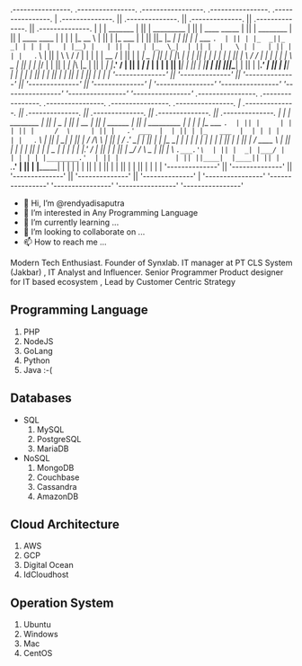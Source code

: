  .----------------.  .----------------.  .-----------------. .----------------.  .----------------. 
| .--------------. || .--------------. || .--------------. || .--------------. || .--------------. |
| |  _______     | || |  _________   | || | ____  _____  | || |  ________    | || |  ____  ____  | |
| | |_   __ \    | || | |_   ___  |  | || ||_   \|_   _| | || | |_   ___ `.  | || | |_  _||_  _| | |
| |   | |__) |   | || |   | |_  \_|  | || |  |   \ | |   | || |   | |   `. \ | || |   \ \  / /   | |
| |   |  __ /    | || |   |  _|  _   | || |  | |\ \| |   | || |   | |    | | | || |    \ \/ /    | |
| |  _| |  \ \_  | || |  _| |___/ |  | || | _| |_\   |_  | || |  _| |___.' / | || |    _|  |_    | |
| | |____| |___| | || | |_________|  | || ||_____|\____| | || | |________.'  | || |   |______|   | |
| |              | || |              | || |              | || |              | || |              | |
| '--------------' || '--------------' || '--------------' || '--------------' || '--------------' |
 '----------------'  '----------------'  '----------------'  '----------------'  '----------------' 
 .----------------.  .----------------.  .----------------.  .----------------.  .----------------. 
| .--------------. || .--------------. || .--------------. || .--------------. || .--------------. |
| |  ________    | || |      _       | || |      __      | || |     ______   | || |  _________   | |
| | |_   ___ `.  | || |     | |      | || |     /  \     | || |   .' ___  |  | || | |_   ___  |  | |
| |   | |   `. \ | || |     \_|      | || |    / /\ \    | || |  / .'   \_|  | || |   | |_  \_|  | |
| |   | |    | | | || |              | || |   / ____ \   | || |  | |         | || |   |  _|  _   | |
| |  _| |___.' / | || |              | || | _/ /    \ \_ | || |  \ `.___.'\  | || |  _| |___/ |  | |
| | |________.'  | || |              | || ||____|  |____|| || |   `._____.'  | || | |_________|  | |
| |              | || |              | || |              | || |              | || |              | |
| '--------------' || '--------------' || '--------------' || '--------------' || '--------------' |
 '----------------'  '----------------'  '----------------'  '----------------'  '----------------' 



- 👋 Hi, I’m @rendyadisaputra
- 👀 I’m interested in Any Programming Language
- 🌱 I’m currently learning ...
- 💞️ I’m looking to collaborate on ...
- 📫 How to reach me ...

Modern Tech Enthusiast. 
Founder of Synxlab. 
IT manager at PT CLS System (Jakbar) , 
IT Analyst and Influencer. 
Senior Programmer
Product designer for IT based ecosystem , 
Lead by Customer Centric Strategy

## Programming Language
1. PHP
2. NodeJS
3. GoLang
4. Python
5. Java :-(

## Databases
- SQL
  1. MySQL
  2. PostgreSQL
  3. MariaDB
- NoSQL
  1. MongoDB
  2. Couchbase
  3. Cassandra
  4. AmazonDB 

## Cloud Architecture
1. AWS
2. GCP
3. Digital Ocean
4. IdCloudhost

## Operation System
1. Ubuntu
2. Windows
3. Mac
4. CentOS



